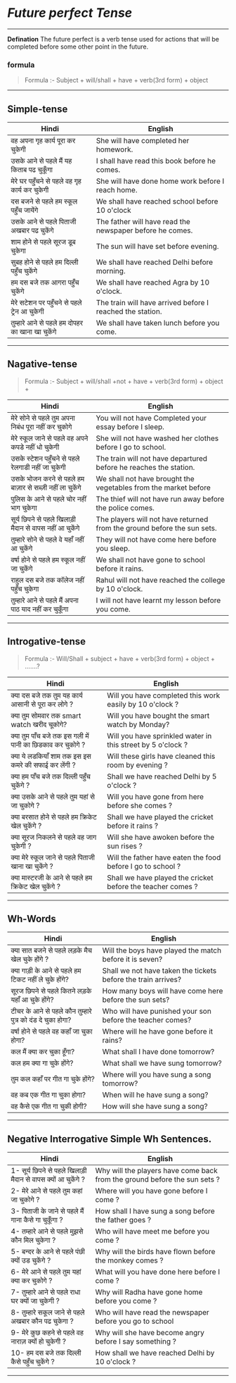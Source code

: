 # _Future perfect Tense_
---
**Defination**
The future perfect is a verb tense used for actions that will be completed before some other point in the future.

 ### formula

   >  Formula :-  Subject + will/shall + have + verb(3rd form) + object 
  ---
  ## **Simple-tense**
  | Hindi | English|
|---      |---         |
|वह अपना गृह कार्य पूरा कर चुकेगी | She will have completed her homework.
 उसके आने से पहले मैं यह किताब पढ चुकूँगा | I shall have read this book before he comes.
 मेरे घर पहुँचने से पहले वह गृह कार्य कर चुकेगी |She will have done home work before I reach home.
 दस बजने से पहले हम स्कूल पहुँच जायेंगे | We shall have reached school before 10 o'clock 
 उसके आने से पहले पिताजी अखबार पढ चुकेंगे |The father will have read the newspaper before he comes.
 शाम होने से पहले सूरज डूब चुकेगा |The sun will have set before evening.
 सुबह होने से पहले हम दिल्ली पहुँच चुकेंगे |We shall have reached Delhi before morning.
 हम दस बजे तक आगरा पहुँच चुकेंगे |We shall have reached Agra by 10 o'clock.
 मेरे सटेशन पर पहुँचने से पहले ट्रेन आ चुकेगी | The train will have arrived before I reached the station.
  तुम्हारे आने से पहले हम दोपहर का खाना खा चुकेंगे | We shall have taken lunch before you come.
---
## **Nagative-tense**
 >Formula :-  Subject + will/shall +not + have + verb(3rd form) + object +

  | Hindi | English|
|---      |---         |
मेरे सोने से पहले तुम अपना निबंध पूरा नहीं कर चुकोगे |You will not have Completed your essay before I sleep.
मेरे स्कूल जाने से पहले वह अपने कपडे नहीं धो चुकेगी |She will not have washed her clothes before I go to school.
उसके स्टेशन पहुँचने से पहले रेलगाडी नहीं जा चुकेगी |The train will not have departured before he reaches the station.
उसके भोजन करने से पहले हम बाज़ार से सब्ज़ी नहीं ला चुकेंगे |  We shall not have brought the vegetables from the market before
पुलिस के आने से पहले चोर नहीं भाग चुकेगा |The thief will not have run away before the police comes.
सूर्य छिपने से पहले खिलाड़ी मैदान से वापस नहीं आ चुकेंगे | The players will not have returned from the ground before the sun sets.
तुम्हारे सोने से पहले वे यहाँ नहीं आ चुकेंगे | They will not have come here before you sleep.
वर्षा होने से पहले हम स्कूल नहीं जा चुकेंगे |We shall not have gone to school before it rains.
राहुल दस बजे तक कॉलेज नहीं पहुँच चुकेगा|Rahul will not have reached the college by 10 o'clock.
तुम्हारे आने से पहले मैं अपना पाठ याद नहीं कर चुकूँगा |  I will not have learnt my lesson before you come.
----
## **Introgative-tense**
>Formula :- Will/Shall + subject + have + verb(3rd form) + object + .......?

 | Hindi | English|
|---      |---         |
क्या दस बजे तक तुम यह कार्य आसानी से पूरा कर लोगे ?|Will you have completed this work easily by 10 o'clock ?
क्या तुम सोमवार तक smart watch खरीद चूकोगे?|Will you have bought the smart watch by Monday?
क्या तुम पाँच बजे तक इस गली में पानी का छिडकाव कर चुकोगे ?|Will you have sprinkled water in this street by 5 o'clock ?
क्या ये लडकियाँ शाम तक इस इस कमरे की सफाई कर लेंगी ?|Will these girls have cleaned this room by evening ?
क्या हम पाँच बजे तक दिल्ली पहुँच चुकेंगे ?|Shall we have reached Delhi by 5 o'clock ?
क्या उसके आने से पहले तुम यहां से जा चुकोगे ?|Will you have gone from here before she comes ?
क्या बरसात होने से पहले हम क्रिकेट खेल चुकेंगे ?|Shall we have played the cricket before it rains ?
क्या सूरज निकलने से पहले वह जाग चुकेगी ?| Will she have awoken before the sun rises ?
क्या मेरे स्कूल जाने से पहले पिताजी खाना खा चुकेंगे ?|Will the father have eaten the food before I go to school ?
क्या मास्टरजी के आने से पहले हम क्रिकेट खेल चुकेंगे ?| Shall we have played the cricket before the teacher comes ?
----
 ## **Wh-Words**
 | Hindi | English|
|---      |---         |
 क्या सात बजने से पहले लड़के मैच खेल चुके होंगे ?|Will the boys have played the match before it is seven?
 क्या गाड़ी के आने से पहले हम टिकट नहीं ले चुके होंगे?|Shall we not have taken the tickets before the train arrives?
 सूरज छिपने से पहले कितने लड़के यहाँ आ चुके होंगे?|How many boys will have come here before the sun sets?
 टीचर के आने से पहले कौन तुम्हारे पुत्र को दंड दे चुका होगा?|Who will have punished your son before the teacher comes?
 वर्षा होने से पहले वह कहाँ जा चुका होगा?|Where will he have gone before it rains?
 कल मैं क्या कर चुका हूँगा? |What shall I have done tomorrow?
 कल हम क्या गा चुके होंगे?|What shall we have sung tomorrow?
 तुम कल कहाँ पर गीत गा चुके होंगे? |Where will you have sung a song tomorrow?
 वह कब एक गीत गा चुका होगा?|When will he have sung a song?
 वह कैसे एक गीत गा चुकी होगी?|How will she have sung a song?
 ---
## **Negative Interrogative Simple Wh Sentences.**
| Hindi | English|
|---      |---         |
 1-  सूर्य छिपने से पहले खिलाड़ी मैदान से वापस क्यों आ चुकेंगे ?|Why will the players have come back from the ground before the sun sets ?
   2-  मेरे आने से पहले तुम कहां जा चुकोगे ?|Where will you have gone before I come ?
   3-  पिताजी के जाने से पहले मैं गाना कैसे गा चुकूँगा ?| How shall I have sung a song before the father goes ?
   4-  तम्हारे आने से पहले मुझसे कौन मिल चुकेगा ?|Who will have meet me before you come ?
   5-  बन्दर के आने से पहले पंछी क्यों उड चुकेंगे ?|  Why will the birds have flown before the monkey comes ?
   6-  मेरे आने से पहले तुम यहां क्या कर चुकोगे ?| What will you have done here before I come ?
   7-  तुम्हारे आने से पहले राधा घर क्यों जा चुकेगी ?|Why will Radha have gone home before you come ?
   8-  तुम्हारे सकूल जाने से पहले अखबार कौन पढ चुकेगा ?|Who will have read the newspaper before you go to school 
   9-  मेरे कुछ कहने से पहले वह नाराज़ क्यों हो चुकेगी ?| Why will she have become angry before I say something ?
 10-  हम दस बजे तक दिल्ली कैसे पहुँच चुकेंगे ?|How shall we have reached Delhi by 10 o'clock ?
---
